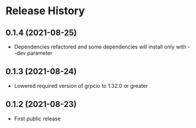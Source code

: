 # Release History

## 0.1.4 (2021-08-25)

- Dependencies refactored and some dependencies will install only with --dev parameter

## 0.1.3 (2021-08-24)

- Lowered required version of grpcio to 1.32.0 or greater

## 0.1.2 (2021-08-23)

- First public release

